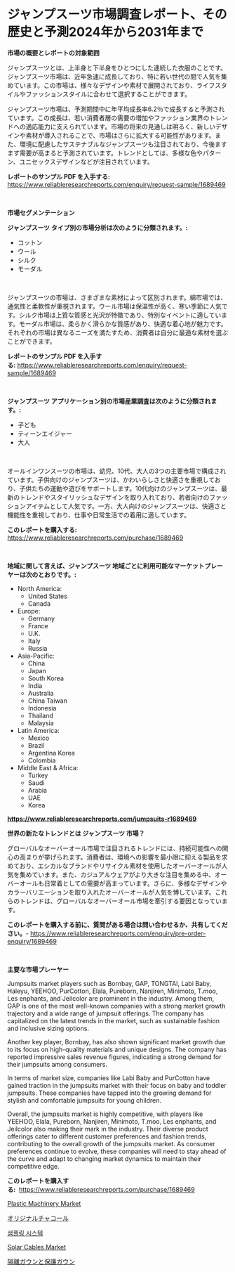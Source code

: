 <p><h1>ジャンプスーツ市場調査レポート、その歴史と予測2024年から2031年まで</h1></p><p><strong>市場の概要とレポートの対象範囲</strong></p>
<p><p>ジャンプスーツとは、上半身と下半身をひとつにした連続した衣服のことです。ジャンプスーツ市場は、近年急速に成長しており、特に若い世代の間で人気を集めています。この市場は、様々なデザインや素材で展開されており、ライフスタイルやファッションスタイルに合わせて選択することができます。</p><p>ジャンプスーツ市場は、予測期間中に年平均成長率6.2％で成長すると予測されています。この成長は、若い消費者層の需要の増加やファッション業界のトレンドへの適応能力に支えられています。市場の将来の見通しは明るく、新しいデザインや素材が導入されることで、市場はさらに拡大する可能性があります。また、環境に配慮したサステナブルなジャンプスーツも注目されており、今後ますます需要が高まると予測されています。トレンドとしては、多様な色やパターン、ユニセックスデザインなどが注目されています。</p></p>
<p><strong>レポートのサンプル PDF を入手する:</strong> <a href="https://www.reliableresearchreports.com/enquiry/request-sample/1689469">https://www.reliableresearchreports.com/enquiry/request-sample/1689469</a></p>
<p>&nbsp;</p>
<p><strong>市場セグメンテーション</strong></p>
<p><strong>ジャンプスーツ タイプ別の市場分析は次のように分類されます。:</strong></p>
<p><ul><li>コットン</li><li>ウール</li><li>シルク</li><li>モーダル</li></ul></p>
<p>&nbsp;</p>
<p><p>ジャンプスーツの市場は、さまざまな素材によって区別されます。綿市場では、通気性と柔軟性が重視されます。ウール市場は保温性が高く、寒い季節に人気です。シルク市場は上質な質感と光沢が特徴であり、特別なイベントに適しています。モーダル市場は、柔らかく滑らかな質感があり、快適な着心地が魅力です。それぞれの市場は異なるニーズを満たすため、消費者は自分に最適な素材を選ぶことができます。</p></p>
<p><strong>レポートのサンプル PDF を入手する:</strong>&nbsp;<a href="https://www.reliableresearchreports.com/enquiry/request-sample/1689469">https://www.reliableresearchreports.com/enquiry/request-sample/1689469</a></p>
<p>&nbsp;</p>
<p><strong> ジャンプスーツ アプリケーション別の市場産業調査は次のように分類されます。:</strong></p>
<p><ul><li>子ども</li><li>ティーンエイジャー</li><li>大人</li></ul></p>
<p>&nbsp;</p>
<p><p>オールインワンスーツの市場は、幼児、10代、大人の3つの主要市場で構成されています。子供向けのジャンプスーツは、かわいらしさと快適さを重視しており、子供たちの運動や遊びをサポートします。10代向けのジャンプスーツは、最新のトレンドやスタイリッシュなデザインを取り入れており、若者向けのファッションアイテムとして人気です。一方、大人向けのジャンプスーツは、快適さと機能性を重視しており、仕事や日常生活での着用に適しています。</p></p>
<p><strong>このレポートを購入する:</strong>&nbsp; <a href="https://www.reliableresearchreports.com/purchase/1689469">https://www.reliableresearchreports.com/purchase/1689469</a></p>
<p>&nbsp;</p>
<p><strong>地域に関して言えば、ジャンプスーツ 地域ごとに利用可能なマーケットプレーヤーは次のとおりです。:</strong></p>
<p><ul>
    <li>
        North America:
        <ul>
            <li>United States</li>
            <li>Canada</li>
        </ul>
    </li>
    <li>
        Europe:
        <ul>
            <li>Germany</li>
            <li>France</li>
            <li>U.K.</li>
            <li>Italy</li>
            <li>Russia</li>
        </ul>
    </li>
    <li>
        Asia-Pacific:
        <ul>
            <li>China</li>
            <li>Japan</li>
            <li>South Korea</li>
            <li>India</li>
            <li>Australia</li>
            <li>China Taiwan</li>
            <li>Indonesia</li>
            <li>Thailand</li>
            <li>Malaysia</li>
        </ul>
    </li>
    <li>
        Latin America:
        <ul>
            <li>Mexico</li>
            <li>Brazil</li>
            <li>Argentina Korea</li>
            <li>Colombia</li>
        </ul>
    </li>
    <li>
        Middle East & Africa:
        <ul>
            <li>Turkey</li>
            <li>Saudi</li>
            <li>Arabia</li>
            <li>UAE</li>
            <li>Korea</li>
        </ul>
    </li>
    </ul></p>
<p><strong><a href="https://www.reliableresearchreports.com/jumpsuits-r1689469">https://www.reliableresearchreports.com/jumpsuits-r1689469</a></strong>&nbsp;</p>
<p><strong>世界の新たなトレンドとは ジャンプスーツ 市場？</strong></p>
<p><p>グローバルなオーバーオール市場で注目されるトレンドには、持続可能性への関心の高まりが挙げられます。消費者は、環境への影響を最小限に抑える製品を求めており、エシカルなブランドやリサイクル素材を使用したオーバーオールが人気を集めています。また、カジュアルウェアがより大きな注目を集める中、オーバーオールも日常着としての需要が高まっています。さらに、多様なデザインやカラーバリエーションを取り入れたオーバーオールが人気を博しています。これらのトレンドは、グローバルなオーバーオール市場を牽引する要因となっています。</p></p>
<p><strong>このレポートを購入する前に、質問がある場合は問い合わせるか、共有してください。</strong>- <a href="https://www.reliableresearchreports.com/enquiry/pre-order-enquiry/1689469">https://www.reliableresearchreports.com/enquiry/pre-order-enquiry/1689469</a></p>
<p>&nbsp;</p>
<p><strong>主要な市場プレーヤー</strong></p>
<p><p>Jumpsuits market players such as Bornbay, GAP, TONGTAI, Labi Baby, Haleyu, YEEHOO, PurCotton, Elala, Pureborn, Nanjiren, Minimoto, T.moo, Les enphants, and Jeilcolor are prominent in the industry. Among them, GAP is one of the most well-known companies with a strong market growth trajectory and a wide range of jumpsuit offerings. The company has capitalized on the latest trends in the market, such as sustainable fashion and inclusive sizing options.</p><p>Another key player, Bornbay, has also shown significant market growth due to its focus on high-quality materials and unique designs. The company has reported impressive sales revenue figures, indicating a strong demand for their jumpsuits among consumers.</p><p>In terms of market size, companies like Labi Baby and PurCotton have gained traction in the jumpsuits market with their focus on baby and toddler jumpsuits. These companies have tapped into the growing demand for stylish and comfortable jumpsuits for young children.</p><p>Overall, the jumpsuits market is highly competitive, with players like YEEHOO, Elala, Pureborn, Nanjiren, Minimoto, T.moo, Les enphants, and Jeilcolor also making their mark in the industry. Their diverse product offerings cater to different customer preferences and fashion trends, contributing to the overall growth of the jumpsuits market. As consumer preferences continue to evolve, these companies will need to stay ahead of the curve and adapt to changing market dynamics to maintain their competitive edge.</p></p>
<p><strong>このレポートを購入する:</strong>&nbsp;&nbsp;<a href="https://www.reliableresearchreports.com/purchase/1689469">https://www.reliableresearchreports.com/purchase/1689469</a></p>
<p><p><a href="https://view.publitas.com/reportprime-1/plastic-machinery-market-furnishes-information-on-market-share-market-trends-and-market-growth/">Plastic Machinery Market</a></p><p><a href="https://github.com/zjkmgcs938405/Market-Research-Report-List-1/blob/main/999317732633.md">オリジナルチャコール</a></p><p><a href="https://github.com/KellyLyncyh543964/Market-Research-Report-List-1/blob/main/586190829654.md">샘플링 시스템</a></p><p><a href="https://issuu.com/reportprime-2/docs/solar-cables-market-size-2030.pptx">Solar Cables Market</a></p><p><a href="https://github.com/mohamedbakry57/Market-Research-Report-List-3/blob/main/851420532632.md">隔離ガウンと保護ガウン</a></p></p>